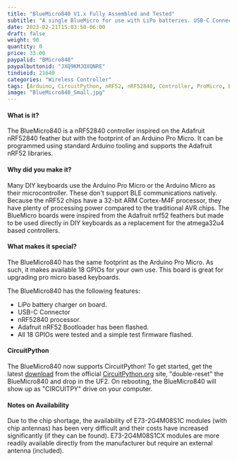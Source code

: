 ```yaml
---
title: "BlueMicro840 V1.x Fully Assembled and Tested"
subtitle: "A single BlueMicro for use with LiPo batteries. USB-C Connector and a nRF52840 chip. Same footprint as the Arduino Pro Micro"
date: 2023-02-21T15:03:50-06:00
draft: false
weight: 90
quantity: 0
price: 33.00
paypalid: "BMicro840"
paypalbuttonid: "JXQ9KMJQXQNRE"
tindieid: 21640
categories: "Wireless Controller"
tags: [Arduino, CircuitPython, nRF52, nRF52840, Controller, ProMicro, BLE]
image: "BlueMicro840_Small.jpg"
---
```


#### What is it?
The BlueMicro840 is a nRF52840 controller inspired on the Adafruit nRF52840 feather but with the footprint of an Arduino Pro Micro.  It can be programmed using standard Arduino tooling and supports the Adafruit nRF52 libraries.

#### Why did you make it?
Many DIY keyboards use the Arduino Pro Micro or the Arduino Micro as their microcontroller.  These don't support BLE communications natively.   Because the nRF52 chips have a 32-bit ARM Cortex-M4F processor, they have plenty of processing power compared to the traditional AVR chips. The BlueMicro boards were inspired from the Adafruit nrf52 feathers but made to be used directly in DIY keyboards as a replacement for the atmega32u4 based controllers.

#### What makes it special?
The BlueMicro840 has the same footprint as the Arduino Pro Micro. As such, it makes available 18 GPIOs for your own use.  This board is great for upgrading pro micro based keyboards.

The BlueMicro840 has the following features:

* LiPo battery charger on board. 
* USB-C Connector 
* nRF52840 processor. 
* Adafruit nRF52 Bootloader has been flashed. 
* All 18 GPIOs were tested and a simple test firmware flashed.

#### CircuitPython
The BlueMicro840 now supports CircuitPython!  To get started, get the latest [download](https://circuitpython.org/board/bluemicro840/) from the official [CircuitPython.org](https://circuitpython.org/) site, "double-reset" the BlueMicro840 and drop in the UF2.  On rebooting, the BlueMicro840 will show up as "CIRCUITPY" drive on your computer.

#### Notes on Availability
Due to the chip shortage, the availability of E73-2G4M08S1C modules (with chip antennas) has been very difficult and their costs have increased significantly (if they can be found).  E73-2G4M08S1CX modules are more readily available directly from the manufacturer but require an external antenna (included).